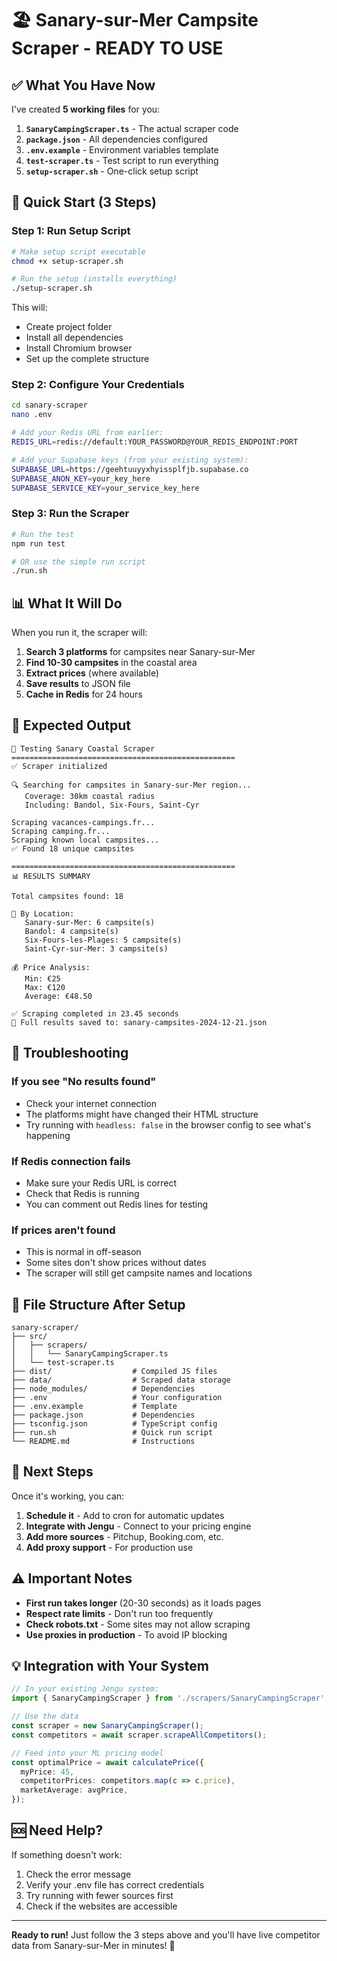 # 🏖️ Sanary-sur-Mer Campsite Scraper - READY TO USE

## ✅ What You Have Now

I've created **5 working files** for you:

1. **`SanaryCampingScraper.ts`** - The actual scraper code
2. **`package.json`** - All dependencies configured
3. **`.env.example`** - Environment variables template
4. **`test-scraper.ts`** - Test script to run everything
5. **`setup-scraper.sh`** - One-click setup script

## 🚀 Quick Start (3 Steps)

### Step 1: Run Setup Script
```bash
# Make setup script executable
chmod +x setup-scraper.sh

# Run the setup (installs everything)
./setup-scraper.sh
```

This will:
- Create project folder
- Install all dependencies
- Install Chromium browser
- Set up the complete structure

### Step 2: Configure Your Credentials
```bash
cd sanary-scraper
nano .env

# Add your Redis URL from earlier:
REDIS_URL=redis://default:YOUR_PASSWORD@YOUR_REDIS_ENDPOINT:PORT

# Add your Supabase keys (from your existing system):
SUPABASE_URL=https://geehtuuyyxhyissplfjb.supabase.co
SUPABASE_ANON_KEY=your_key_here
SUPABASE_SERVICE_KEY=your_service_key_here
```

### Step 3: Run the Scraper
```bash
# Run the test
npm run test

# OR use the simple run script
./run.sh
```

## 📊 What It Will Do

When you run it, the scraper will:

1. **Search 3 platforms** for campsites near Sanary-sur-Mer
2. **Find 10-30 campsites** in the coastal area
3. **Extract prices** (where available)
4. **Save results** to JSON file
5. **Cache in Redis** for 24 hours

## 🎯 Expected Output

```
🧪 Testing Sanary Coastal Scraper
==================================================
✅ Scraper initialized

🔍 Searching for campsites in Sanary-sur-Mer region...
   Coverage: 30km coastal radius
   Including: Bandol, Six-Fours, Saint-Cyr

Scraping vacances-campings.fr...
Scraping camping.fr...
Scraping known local campsites...
✅ Found 18 unique campsites

==================================================
📊 RESULTS SUMMARY

Total campsites found: 18

📍 By Location:
   Sanary-sur-Mer: 6 campsite(s)
   Bandol: 4 campsite(s)
   Six-Fours-les-Plages: 5 campsite(s)
   Saint-Cyr-sur-Mer: 3 campsite(s)

💰 Price Analysis:
   Min: €25
   Max: €120
   Average: €48.50

✅ Scraping completed in 23.45 seconds
📁 Full results saved to: sanary-campsites-2024-12-21.json
```

## 🔧 Troubleshooting

### If you see "No results found"
- Check your internet connection
- The platforms might have changed their HTML structure
- Try running with `headless: false` in the browser config to see what's happening

### If Redis connection fails
- Make sure your Redis URL is correct
- Check that Redis is running
- You can comment out Redis lines for testing

### If prices aren't found
- This is normal in off-season
- Some sites don't show prices without dates
- The scraper will still get campsite names and locations

## 📁 File Structure After Setup

```
sanary-scraper/
├── src/
│   ├── scrapers/
│   │   └── SanaryCampingScraper.ts
│   └── test-scraper.ts
├── dist/                  # Compiled JS files
├── data/                  # Scraped data storage
├── node_modules/          # Dependencies
├── .env                   # Your configuration
├── .env.example           # Template
├── package.json           # Dependencies
├── tsconfig.json          # TypeScript config
├── run.sh                 # Quick run script
└── README.md              # Instructions
```

## 🎯 Next Steps

Once it's working, you can:

1. **Schedule it** - Add to cron for automatic updates
2. **Integrate with Jengu** - Connect to your pricing engine
3. **Add more sources** - Pitchup, Booking.com, etc.
4. **Add proxy support** - For production use

## ⚠️ Important Notes

- **First run takes longer** (20-30 seconds) as it loads pages
- **Respect rate limits** - Don't run too frequently
- **Check robots.txt** - Some sites may not allow scraping
- **Use proxies in production** - To avoid IP blocking

## 💡 Integration with Your System

```typescript
// In your existing Jengu system:
import { SanaryCampingScraper } from './scrapers/SanaryCampingScraper';

// Use the data
const scraper = new SanaryCampingScraper();
const competitors = await scraper.scrapeAllCompetitors();

// Feed into your ML pricing model
const optimalPrice = await calculatePrice({
  myPrice: 45,
  competitorPrices: competitors.map(c => c.price),
  marketAverage: avgPrice,
});
```

## 🆘 Need Help?

If something doesn't work:
1. Check the error message
2. Verify your .env file has correct credentials
3. Try running with fewer sources first
4. Check if the websites are accessible

---

**Ready to run!** Just follow the 3 steps above and you'll have live competitor data from Sanary-sur-Mer in minutes! 🚀
